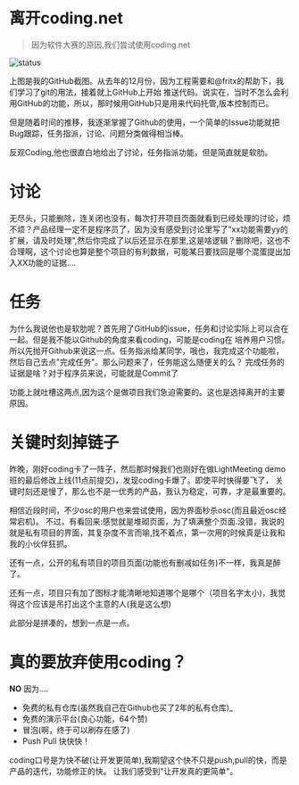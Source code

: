 离开coding.net
===
> 因为软件大赛的原因,我们尝试使用coding.net

![status](./img/2014112301.png)

上图是我的GitHub截图。从去年的12月份，因为工程需要和@fritx的帮助下，我们学习了git的用法，接着就上GitHub上开始
推送代码。说实在，当时不怎么会利用GitHub的功能，所以，那时候用GitHub只是用来代码托管,版本控制而已。

但是随着时间的推移，我逐渐掌握了Github的使用，一个简单的Issue功能就把Bug跟踪，任务指派，讨论、问题分类做得相当棒。

反观Coding,他也很直白地给出了讨论，任务指派功能，但是简直就是软肋。

讨论
===

无尽头，只能删除，连关闭也没有，每次打开项目页面就看到已经处理的讨论，烦不烦？产品经理一定不是程序员了，因为没有感受到讨论里写了"xx功能需要yy的扩展，请及时处理",然后你完成了以后还显示在那里,这是啥逻辑？删除吧，这也不合理啊，这个讨论也算是整个项目的有利数据，可能某日要找回是哪个混蛋提出加入XX功能的证据....

任务
===

为什么我说他也是软肋呢？首先用了GitHub的issue，任务和讨论实际上可以合在一起。但是我不能以Github的角度来看coding，可能是coding在
培养用户习惯。所以先抛开Github来说这一点。任务指派给某同学，哦也，我完成这个功能啦，然后自己去点"完成任务"。那么问题来了，任务能这么随便关的么？ 完成任务的证据是啥？对于程序员来说，可能就是Commit了

功能上就吐槽这两点,因为这个是做项目我们急迫需要的。这也是选择离开的主要原因。


关键时刻掉链子
===

昨晚，刚好coding卡了一阵子，然后那时候我们也刚好在做LightMeeting demo班的最后修改上线(11点前提交)，发现coding卡爆了。即使平时快得要飞了，
关键时刻还是慢了，那么也不是一优秀的产品，我认为稳定，可靠，才是最重要的。


相信近段时间，不少osc的用户也来尝试使用，因为界面秒杀osc(而且最近osc经常宕机)。
不过，有看回来:感觉就是堆砌页面，为了填满整个页面.没错，我说的就是私有项目的界面，其复杂度不言而喻,找不着点，第一次用的时候真是让我和我的小伙伴狂抓。 

还有一点，公开的私有项目的项目页面(功能也有删减如任务)不一样，我真是醉了。

还有一点，项目只有加了图标才能清晰地知道哪个是哪个（项目名字太小)，我觉得这个应该是吊打出这个主意的人(我是这么想)

此部分是拼凑的，想到一点是一点。


真的要放弃使用coding？
===

**NO**
因为....  
* 免费的私有仓库(虽然我自己在Github也买了2年的私有仓库)_
* 免费的演示平台(良心功能，64个赞)
* 冒泡(啊，终于可以刷存在感了)
* Push Pull 快快快！

coding口号是为快不破(让开发更简单),我期望这个快不只是push,pull的快，而是产品的迭代，功能修正的快。
让我们感受到"让开发真的更简单"。



